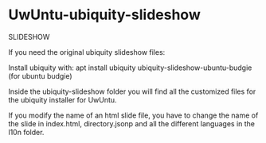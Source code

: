 <!-- SHIELDS LINKS -->
<!--GITHUB STARS-->
[stars-shield]: https://img.shields.io/github/stars/Duxi4/UwUntu-ubiquity-slideshow?style=for-the-badge&logo=Linux&logoColor=C689C6&color=FFABE1
[stars-url]: https://github.com/Duxi4/UwUntu-ubiquity-slideshow/stargazers

<!--UWUNTUOS.SITE-->
[gotoweb-shield]: https://img.shields.io/badge/UwUntu%20Website-hi?style=for-the-badge&logo=Internet%20Explorer&logoColor=C689C6&color=FFABE1
[gotoweb-url]: https://uwuntuos.site

<!--KO-FI-->
[kofi-shield]: https://img.shields.io/badge/Buy%20us%20a%20cofee-KoFi?style=for-the-badge&logo=KoFi&logoColor=C689C6&color=FFABE1
[kofi-url]: https://ko-fi.com/uwuntu

<!-- Tweet about us-->
[tweet-shield]: https://img.shields.io/badge/Tweet%20about%20us-hi?style=for-the-badge&logo=Twitter&logoColor=C689C6&color=FFABE1
[tweet-url]: https://bit.ly/380p4nL

<!--Discord server -->
[discord-shield]:https://img.shields.io/badge/Join%20our%20discord-hi?style=for-the-badge&logo=Discord&logoColor=C689C6&color=FFABE1
[discord-url]:https://discord.gg/US38bG9n8c

<!-- MAIN REPO -->
[github-uwu]:https://img.shields.io/badge/REPO:-UwUntu-hi?style=for-the-badge&logo=GitHub&logoColor=C689C6&color=FFABE1
[UwUntu-url]:https://github.com/Duxi4/UwUntu

<br />
<br />

# UwUntu-ubiquity-slideshow
 
 SLIDESHOW

If you need the original ubiquity slideshow files:

Install ubiquity with:
apt install ubiquity ubiquity-slideshow-ubuntu-budgie
(for ubuntu budgie)

Inside the ubiquity-slideshow folder you will find all the customized files for the ubiquity installer for UwUntu.

If you modify the name of an html slide file, you have to change the name of the slide in index.html, directory.jsonp and all the different languages in the l10n folder.